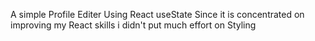 A simple Profile Editer Using React useState
Since it is concentrated on improving my React skills i didn't put much effort on Styling
